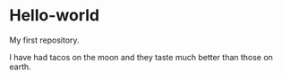 # Hello-world
My first repository.

I have had tacos on the moon and they taste much better than those on earth.

